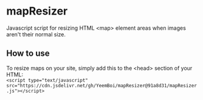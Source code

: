 # mapResizer
Javascript script for resizing HTML &lt;map> element areas when images aren't their normal size.
## How to use
To resize maps on your site, simply add this to the &lt;head> section of your HTML:<br>
`<script type="text/javascript" src="https://cdn.jsdelivr.net/gh/YeemBoi/mapResizer@91a8d31/mapResizer.js"></script>`
